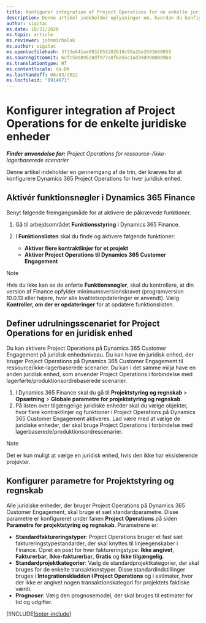 ```yaml
---
title: Konfigurer integration af Project Operations for de enkelte juridiske enheder
description: Denne artikel indeholder oplysninger om, hvordan du konfigurerer integration efter juridisk enhed i Project Operations.
author: sigitac
ms.date: 10/21/2020
ms.topic: article
ms.reviewer: johnmichalak
ms.author: sigitac
ms.openlocfilehash: 3f33e641ee0932655282618c99a26e2603660059
ms.sourcegitcommit: 6cfc50d89528df977a8f6a55c1ad39d99800d9b4
ms.translationtype: HT
ms.contentlocale: da-DK
ms.lasthandoff: 06/03/2022
ms.locfileid: "8914671"
---
```

# <a name="configure-project-operations-integration-per-legal-entity"></a>Konfigurer integration af Project Operations for de enkelte juridiske enheder 

_**Finder anvendelse for:** Project Operations for ressource-/ikke-lagerbaserede scenarier_

Denne artikel indeholder en gennemgang af de trin, der kræves for at konfigurere Dynamics 365 Project Operations for hver juridisk enhed.

## <a name="enable-feature-keys-in-dynamics-365-finance"></a>Aktivér funktionsnøgler i Dynamics 365 Finance

Benyt følgende fremgangsmåde for at aktivere de påkrævede funktioner.

1. Gå til arbejdsområdet **Funktionsstyring** i Dynamics 365 Finance.
2. I **Funktionslisten** skal du finde og aktivere følgende funktioner:
  
    - **Aktiver flere kontraktlinjer for et projekt**
    - **Aktiver Project Operations til Dynamics 365 Customer Engagement**

> [!NOTE]
> Hvis du ikke kan se de anførte **Funktionsnøgler**, skal du kontrollere, at din version af Finance opfylder minimumsversionskravet (programversion 10.0.13 eller højere, hvor alle kvalitetsopdateringer er anvendt). Vælg **Kontroller, om der er opdateringer** for at opdatere funktionslisten.

## <a name="define-the-project-operations-deployment-scenario-for-a-legal-entity"></a>Definer udrulningsscenariet for Project Operations for en juridisk enhed

Du kan aktivere Project Operations på Dynamics 365 Customer Engagement på juridisk enhedsniveau. Du kan have én juridisk enhed, der bruger Project Operations på Dynamics 365 Customer Engagement til ressource/ikke-lagerbaserede scenarier. Du kan i det samme miljø have en anden juridisk enhed, som anvender Project Operations i forbindelse med lagerførte/produktionsordrebaserede scenarier.

1. I Dynamics 365 Finance skal du gå til **Projektstyring og regnskab** > **Opsætning** > **Globale parametre for projektstyring og regnskab**.
2. På listen over tilgængelige juridiske enheder skal du vælge objekter, hvor flere kontraktlinjer og funktioner i Project Operations på Dynamics 365 Customer Engagement aktiveres. Lad være med at vælge de juridiske enheder, der skal bruge Project Operations i forbindelse med lagerbaserede/produktionsordrescenarier.

> [!NOTE]
> Det er kun muligt at vælge en juridisk enhed, hvis den ikke har eksisterende projekter.

## <a name="configure-project-management-and-accounting-parameters"></a>Konfigurer parametre for Projektstyring og regnskab

Alle juridiske enheder, der bruger Project Operations på Dynamics 365 Customer Engagement, skal bruge et sæt standardparametre. Disse parametre er konfigureret under fanen **Project Operations** på siden **Parametre for projektstyring og regnskab**. Parametrene er:

  - **Standardfaktureringstyper**: Project Operations bruger et fast sæt faktureringstypestandarder, der skal knyttes til linjeegenskaber i Finance. Opret en post for hver faktureringstype: **Ikke angivet**, **Fakturerbar**, **Ikke-fakturerbar**, **Gratis** og **Ikke tilgængelig**.
  - **Standardprojektkategorier**: Vælg de standardprojektkategorier, der skal bruges for de enkelte transaktionstyper. Disse standardindstillinger bruges i **Integrationskladden i Project Operations** og i estimater, hvor der ikke er angivet nogen transaktionskategori for projektets faktiske værdi.
  - **Prognoser**: Vælg den prognosemodel, der skal bruges til estimater for tid og udgifter.


[!INCLUDE[footer-include](../includes/footer-banner.md)]